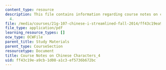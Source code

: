 ```yaml
---
content_type: resource
description: This file contains information regarding course notes on chines characters
  4.
file: /media/courses/21g-107-chinese-i-streamlined-fall-2014/ff43c19ea9cb1d08a1c3ef5736b672bc_MIT21G_107F14_CourseNote_4.pdf
file_type: application/pdf
learning_resource_types: []
ocw_type: OCWFile
parent_title: Study Materials
parent_type: CourseSection
resourcetype: Document
title: Course Notes on Chinese Characters_4
uid: ff43c19e-a9cb-1d08-a1c3-ef5736b672bc
---
```

